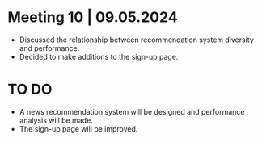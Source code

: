 # Meeting 10 | 09.05.2024
* Discussed the relationship between recommendation system diversity and performance.
* Decided to make additions to the sign-up page.

# TO DO
* A news recommendation system will be designed and performance analysis will be made.
* The sign-up page will be improved.
